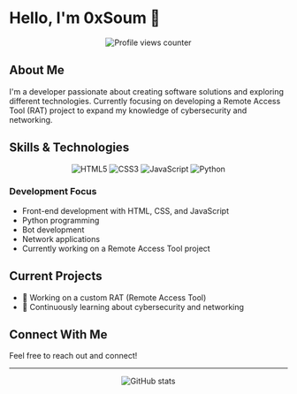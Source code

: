 # Hello, I'm 0xSoum 👋

<p align="center">
  <img src="https://komarev.com/ghpvc/?username=0xSoum&color=blue&style=flat-square&label=Profile+Views" alt="Profile views counter">
</p>

## About Me

I'm a developer passionate about creating software solutions and exploring different technologies. Currently focusing on developing a Remote Access Tool (RAT) project to expand my knowledge of cybersecurity and networking.

## Skills & Technologies

<p align="center">
  <img src="https://img.shields.io/badge/HTML5-E34F26?style=for-the-badge&logo=html5&logoColor=white" alt="HTML5">
  <img src="https://img.shields.io/badge/CSS3-1572B6?style=for-the-badge&logo=css3&logoColor=white" alt="CSS3">
  <img src="https://img.shields.io/badge/JavaScript-F7DF1E?style=for-the-badge&logo=javascript&logoColor=black" alt="JavaScript">
  <img src="https://img.shields.io/badge/Python-3776AB?style=for-the-badge&logo=python&logoColor=white" alt="Python">
</p>

### Development Focus
- Front-end development with HTML, CSS, and JavaScript
- Python programming
- Bot development
- Network applications
- Currently working on a Remote Access Tool project

## Current Projects
- 🔭 Working on a custom RAT (Remote Access Tool)
- 🌱 Continuously learning about cybersecurity and networking

## Connect With Me
Feel free to reach out and connect!

<p align="center">
  <!-- Add your social media links here -->
  <!-- Example:
  <a href="https://twitter.com/yourusername"><img src="https://img.shields.io/badge/Twitter-1DA1F2?style=for-the-badge&logo=twitter&logoColor=white" alt="Twitter"></a>
  <a href="https://linkedin.com/in/yourusername"><img src="https://img.shields.io/badge/LinkedIn-0077B5?style=for-the-badge&logo=linkedin&logoColor=white" alt="LinkedIn"></a>
  -->
</p>

---

<p align="center">
  <img src="https://github-readme-stats.vercel.app/api?username=0xSoum&show_icons=true&theme=radical" alt="GitHub stats">
</p>
